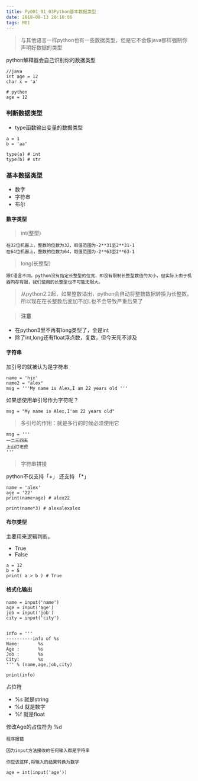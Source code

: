 ```yaml
---
title: Py001_01_03Python基本数据类型
date: 2018-08-13 20:10:06
tags: M01
---
```


> 与其他语言一样python也有一些数据类型，但是它不会像java那样强制你声明好数据的类型

python解释器会自己识别你的数据类型

```
//java
int age = 12
char x = 'a'

# python
age = 12
```
### 判断数据类型

- type函数输出变量的数据类型

```
a = 1
b = 'aa'

type(a) # int
type(b) # str
```

### 基本数据类型

- 数字
- 字符串
- 布尔

#### 数字类型

> int(整型)

```
在32位机器上，整数的位数为32，取值范围为-2**31至2**31-1
在64位机器上，整数的位数为64，取值范围为-2**63至2**63-1
```

> long(长整型)

```
跟C语言不同，python没有指定长整型的位宽，即没有限制长整型数值的大小，但实际上由于机器内存有限，我们使用的长整型也不可能无限大。
```

> 从python2.2起，如果整数溢出，python会自动将整数数据转换为长整数。所以现在在长整数后面加不加L也不会导致严重后果了

> #### 注意

- 在python3里不再有long类型了，全是int
- 除了int,long还有float浮点数，复数，但今天先不涉及

#### 字符串

加引号的就被认为是字符串

```
name = 'hjx'
name2 = "alex"
msg = '''My name is Alex,I am 22 years old '''
```

如果想使用单引号作为字符呢？

```
msg = "My name is Alex,I'am 22 years old"
```

> 多引号的作用：就是多行的时候必须使用它

```
msg = '''
一二三四五
上山打老虎
'''
```

> 字符串拼接

python不仅支持「+」 还支持 「*」

```
name = 'alex'
age = '22'
print(name+age) # alex22

print(name*3) # alexalexalex
```

#### 布尔类型

主要用来逻辑判断。

- True
- False

```
a = 12
b = 5
print( a > b ) # True
```

#### 格式化输出

```
name = input('name')
age = input('age')
job = input('job')
city = input('city')


info = '''
----------info of %s
Name:       %s
Age :       %s
Job :       %s
City:       %s
''' % (name,age,job,city)

print(info)
```

占位符

- %s 就是string
- %d 就是数字
- %f 就是float

修改Age的占位符为 %d

```
程序报错

因为input方法接收的任何输入都是字符串

你应该这样,将输入的结果转换为数字

age = int(input('age'))
```